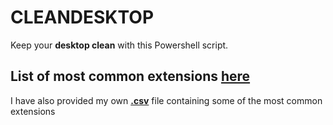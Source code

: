 # CLEANDESKTOP
Keep your **desktop clean** with this Powershell script.

## List of most common extensions [here](https://www.computerhope.com/issues/ch001789.htm)
I have also provided my own [**.csv**](extensions.csv) file containing some of the most common extensions

